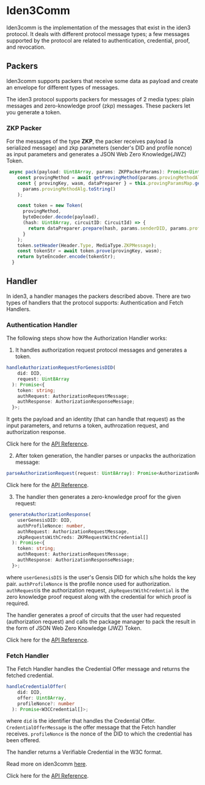 # Iden3Comm

Iden3comm is the implementation of the messages that exist in the iden3 protocol. It deals with different protocol message types; a few messages supported by the protocol are related to authentication, credential, proof, and revocation.

## Packers

Iden3comm supports packers that receive some data as payload and create an envelope for different types of messages.

The iden3 protocol supports packers for messages of 2 media types: plain messages and zero-knowledge proof (zkp) messages. These packers let you generate a token.

### ZKP Packer

For the messages of the type **ZKP**, the packer receives payload (a serialized message) and zkp parameters (sender's DID and profile nonce) as input parameters and generates a JSON Web Zero Knowledge(JWZ) Token.

```typescript
 async pack(payload: Uint8Array, params: ZKPPackerParams): Promise<Uint8Array> {
    const provingMethod = await getProvingMethod(params.provingMethodAlg);
    const { provingKey, wasm, dataPreparer } = this.provingParamsMap.get(
      params.provingMethodAlg.toString()
    );

    const token = new Token(
      provingMethod,
      byteDecoder.decode(payload),
      (hash: Uint8Array, circuitID: CircuitId) => {
        return dataPreparer.prepare(hash, params.senderDID, params.profileNonce, circuitID);
      }
    );
    token.setHeader(Header.Type, MediaType.ZKPMessage);
    const tokenStr = await token.prove(provingKey, wasm);
    return byteEncoder.encode(tokenStr);
  }
```

## Handler

In iden3, a handler manages the packers described above. There are two types of handlers that the protocol supports: Authentication and Fetch Handlers.

### Authentication Handler

The following steps show how the Authorization Handler works:

1. It handles authorization request protocol messages and generates a token.

```typescript
handleAuthorizationRequestForGenesisDID(
    did: DID,
    request: Uint8Array
  ): Promise<{
    token: string;
    authRequest: AuthorizationRequestMessage;
    authResponse: AuthorizationResponseMessage;
  }>;
```

It gets the payload and an identity (that can handle that request) as the input parameters, and returns a token, authrozation request, and authorization response.  

Click here for the <a href="https://0xpolygonid.github.io/js-sdk-tutorials/docs/api/js-sdk.authhandler.handleauthorizationrequestforgenesisdid#authhandlerhandleauthorizationrequestforgenesisdid-method" target="_blank">API Reference</a>.

2. After token generation, the handler parses or unpacks the authorization message:

```typescript
parseAuthorizationRequest(request: Uint8Array): Promise<AuthorizationRequestMessage>;
```

Click here for the <a href="https://0xpolygonid.github.io/js-sdk-tutorials/docs/api/js-sdk.authhandler.parseauthorizationrequest#authhandlerparseauthorizationrequest-method" target="_blank">API Reference</a>.

3. The handler then generates a zero-knowledge proof  for the given request:

```typescript
 generateAuthorizationResponse(
    userGenesisDID: DID,
    authProfileNonce: number,
    authRequest: AuthorizationRequestMessage,
    zkpRequestsWithCreds: ZKPRequestWithCredential[]
  ): Promise<{
    token: string;
    authRequest: AuthorizationRequestMessage;
    authResponse: AuthorizationResponseMessage;
  }>;

```

where `userGenesisDIS` is the user's Gensis DID for which s/he holds the key pair.
`authProfileNonce` is the profile nonce used for authorization.
`authRequest`is the authorization request,
`zkpRequestWithCredential` is the zero knowledge proof request along with the credential for which proof is required.

The handler generates a proof of circuits that the user had requested (authorization request) and calls the package manager to pack the result in the form of JSON Web Zero Knowledge (JWZ) Token.

Click here for the <a href="https://0xpolygonid.github.io/js-sdk-tutorials/docs/api/js-sdk.authhandler.generateauthorizationresponse#authhandlergenerateauthorizationresponse-method" target="_blank">API Reference</a>.

### Fetch Handler

The Fetch Handler handles the Credential Offer message and returns the fetched credential.

```typescript
handleCredentialOffer(
    did: DID,
    offer: Uint8Array,
    profileNonce?: number
  ): Promise<W3CCredential[]>;
```

where `did` is the identifier that handles the Credential Offer.
`CredentialOfferMessage` is the offer message that the Fetch handler receives.
`profileNonce` is the nonce of the DID to which the credential has been offered.

The handler returns a Verifiable Credential in the W3C format.

Read more on iden3comm [here](https://github.com/iden3/iden3comm/tree/main/protocol).

Click here for the <a href="https://0xpolygonid.github.io/js-sdk-tutorials/docs/api/js-sdk.fetchhandler.handlecredentialoffer#fetchhandlerhandlecredentialoffer-method" target="_blank">API Reference</a>.
